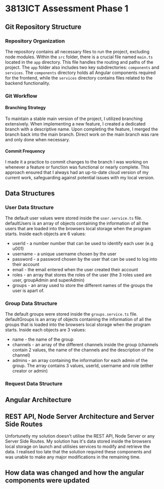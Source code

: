 # 3813ICT Assessment Phase 1

## Git Repository Structure

### Repository Organization

  The repository contains all necessary files to run the project, excluding node modules. Within the `src` folder, there is a crucial file named `main.ts` located in the `app` directory. This file handles the routing and paths of the project. The `app` folder also includes two key subdirectories: `components` and `services`. The `components` directory holds all Angular components required for the frontend, while the `services` directory contains files related to the backend functionality.


### Git Workflow

#### Branching Strategy
To maintain a stable main version of the project, I utilized branching extensively. When implementing a new feature, I created a dedicated branch with a descriptive name. Upon completing the feature, I merged the branch back into the main branch. Direct work on the main branch was rare and only done when necessary.


#### Commit Frequency
I made it a practice to commit changes to the branch I was working on whenever a feature or function was functional or nearly complete. This approach ensured that I always had an up-to-date cloud version of my current work, safeguarding against potential issues with my local version.


## Data Structures
### User Data Structure
The default user values were stored inside the `user.service.ts` file. defaultUsers is an array of objects containing the information of all the users that are loaded into the browsers local storage when the program starts. Inside each objects are 6 values:
* userId - a number number that can be used to identify each user (e.g u001)
* username - a unique username chosen by the user
* password - a password chosen by the user that can be used to log into their account
* email - the email entered when the user created their account
* roles - an array that stores the roles of the user (the 3 roles used are user, groupAdmin and superAdmin)
* groups - an array used to store the different names of the groups the user is apart of.

### Group Data Structure
The default groups were stored inside the `groups.service.ts` file. defaultGroups is an array of objects containing the information of all the groups that is loaded into the browsers local storage when the program starts. Inside each objects are 3 values:
* name - the name of the group
* channels - an array of the different channels inside the group (channels contain 2 values, the name of the channels and the description of the channel)
* admins - an array containing the information for each admin of the group. The array contains 3 values, userId, username and role (either creator or admin)

### Request Data Structure


## Angular Architecture


## REST API, Node Server Architecture and Server Side Routes
Unfortunetly my solution doesn't utilise the REST API, Node Server or any Server Side Routes. My solution has it's data stored inside the browsers local storage on launch and utilisies services to modify and retrieve the data. I realised too late that the solution required these components and was unable to make any major modifications in the remaining time.

## How data was changed and how the angular components were updated
